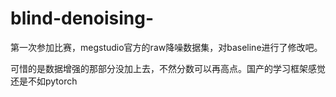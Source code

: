 # blind-denoising-
第一次参加比赛，megstudio官方的raw降噪数据集，对baseline进行了修改吧。

可惜的是数据增强的那部分没加上去，不然分数可以再高点。国产的学习框架感觉还是不如pytorch
